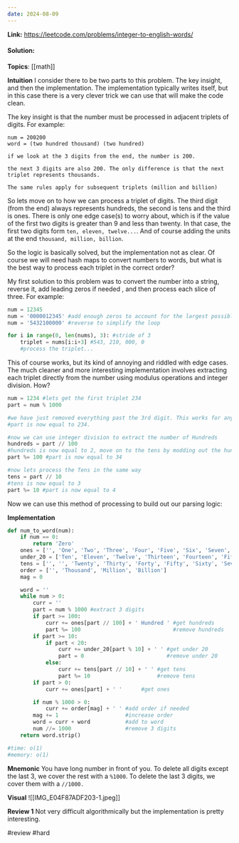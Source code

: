 ```yaml
---
date: 2024-08-09
---
```

**Link:** https://leetcode.com/problems/integer-to-english-words/
#### Solution:

**Topics**: [[math]]

**Intuition**
I consider there to be two parts to this problem. The key insight, and then the implementation. The implementation typically writes itself, but in this case there is a very clever trick we can use that will make the code clean. 

The key insight is that the number must be processed in adjacent triplets of digits. For example:
```
num = 200200
word = (two hundred thousand) (two hundred)

if we look at the 3 digits from the end, the number is 200.

the next 3 digits are also 200. The only difference is that the next
triplet represents thousands.

The same rules apply for subsequent triplets (million and billion)
```

So lets move on to how we can process a triplet of digits. The third digit (from the end) always represents hundreds, the second is tens and the third is ones. There is only one edge case(s)
to worry about, which is if the value of the first two digits is greater than 9 and less than twenty. In that case, the first two digits form `ten, eleven, twelve...`.  And of course adding the units at the end `thousand, million, billion`. 

So the logic is basically solved, but the implementation not as clear. Of course we will need hash maps to convert numbers to words, but what is the best way to process each triplet in the correct order?

My first solution to this problem was to convert the number into a string, reverse it, add leading zeros if needed , and then process each slice of three. For example:
```python
num = 12345
num = '0000012345' #add enough zeros to account for the largest possible number
num = '5432100000' #reverse to simplify the loop

for i in range(0, len(nums), 3): #stride of 3
	triplet = nums[i:i+3] #543, 210, 000, 0
	#process the triplet...
```

This of course works, but its kind of annoying and riddled with edge cases. The much cleaner and more interesting implementation involves extracting each triplet directly from the number using modulus operations and integer division. How?

```python
num = 1234 #lets get the first triplet 234
part = num % 1000 

#we have just removed everything past the 3rd digit. This works for any number.
#part is now equal to 234.

#now we can use integer division to extract the number of Hundreds
hundreds = part // 100 
#hundreds is now equal to 2, move on to the tens by modding out the hundreds
part %= 100 #part is now equal to 34

#now lets process the Tens in the same way
tens = part // 10
#tens is now equal to 3
part %= 10 #part is now equal to 4
```

Now we can use this method of processing to build out our parsing logic:

**Implementation**
```python
def num_to_word(num):
	if num == 0:
		return 'Zero'
	ones = ['', 'One', 'Two', 'Three', 'Four', 'Five', 'Six', 'Seven', 'Eight', 'Nine']
	under_20 = ['Ten', 'Eleven', 'Twelve', 'Thirteen', 'Fourteen', 'Fifteen', 'Sixteen', 'Seventeen', 'Eighteen', 'Nineteen']
	tens = ['', '', 'Twenty', 'Thirty', 'Forty', 'Fifty', 'Sixty', 'Seventy', 'Eighty', 'Ninety']
	order = ['', 'Thousand', 'Million', 'Billion']
	mag = 0

	word = ''
	while num > 0:
		curr = ''
		part = num % 1000 #extract 3 digits
		if part >= 100:
			curr += ones[part // 100] + ' Hundred ' #get hundreds
			part %= 100                             #remove hundreds
		if part >= 10:
			if part < 20:
				curr += under_20[part % 10] + ' ' #get under 20
				part = 0                          #remove under 20
			else:
				curr += tens[part // 10] + ' ' #get tens
				part %= 10                     #remove tens
		if part > 0:
			curr += ones[part] + ' '      #get ones

		if num % 1000 > 0:           
			curr += order[mag] + ' ' #add order if needed
		mag += 1                     #increase order
		word = curr + word           #add to word
		num //= 1000                 #remove 3 digits
	return word.strip()

#time: o(1) 
#memory: o(1)
```

**Mnemonic**
You have long number in front of you. To delete all digits except the last 3, we cover the rest with a  `%1000`. To delete the last 3 digits, we cover them with a `//1000.` 

**Visual** 
![[IMG_E04F87ADF203-1.jpeg]]

**Review 1**
Not very difficult algorithmically but the implementation is pretty interesting. 

#review 
#hard


